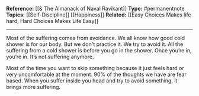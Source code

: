 
**Reference:** [[& The Almanack of Naval Ravikant]]
**Type:** #permanentnote 
**Topics:** [[Self-Discipline]] [[Happiness]] 
**Related:** [[Easy Choices Makes life hard, Hard Choices Makes Life Easy]]

----

Most of the suffering comes from avoidance. We all know how good cold shower is for our body. But we don't practice it. We try to avoid it. All the suffering from a cold shower is before you go in the shower. Once you’re in, you’re in. It’s not suffering anymore.

Most of the time you want to skip something because it just feels hard or very uncomfortable at the moment. 90% of the thoughts we have are fear based. When you suffer inside you head and try to avoid something, it brings more suffering. 
